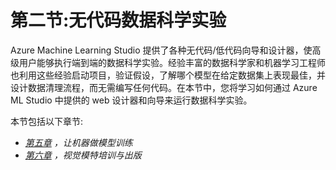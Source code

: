 # 第二节:无代码数据科学实验

Azure Machine Learning Studio 提供了各种无代码/低代码向导和设计器，使高级用户能够执行端到端的数据科学实验。经验丰富的数据科学家和机器学习工程师也利用这些经验启动项目，验证假设，了解哪个模型在给定数据集上表现最佳，并设计数据清理流程，而无需编写任何代码。在本节中，您将学习如何通过 Azure ML Studio 中提供的 web 设计器和向导来运行数据科学实验。

本节包括以下章节:

*   [*第五章*](B16777_05_Final_VK_ePub.xhtml#_idTextAnchor072) *，让机器做模型训练*
*   [*第六章*](B16777_06_Final_VK_ePub.xhtml#_idTextAnchor084) *，视觉模特培训与出版*